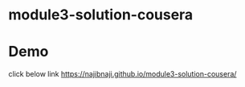 # module3-solution-cousera

# Demo
click below link
https://najibnaji.github.io/module3-solution-cousera/
